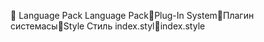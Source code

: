       Language Pack   Language Pack   Plug-In System   Плагин системасы   Style
   Стиль
   index.styl   index.style